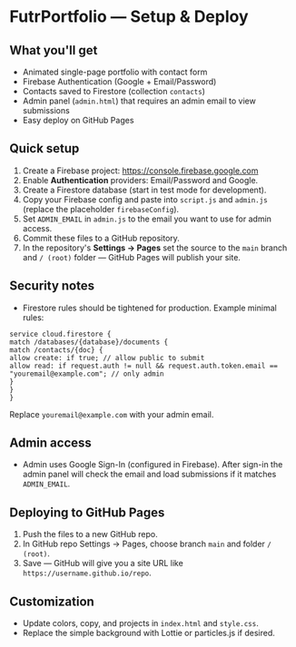 # FutrPortfolio — Setup & Deploy


## What you'll get
- Animated single-page portfolio with contact form
- Firebase Authentication (Google + Email/Password)
- Contacts saved to Firestore (collection `contacts`)
- Admin panel (`admin.html`) that requires an admin email to view submissions
- Easy deploy on GitHub Pages


## Quick setup
1. Create a Firebase project: https://console.firebase.google.com
2. Enable **Authentication** providers: Email/Password and Google.
3. Create a Firestore database (start in test mode for development).
4. Copy your Firebase config and paste into `script.js` and `admin.js` (replace the placeholder `firebaseConfig`).
5. Set `ADMIN_EMAIL` in `admin.js` to the email you want to use for admin access.
6. Commit these files to a GitHub repository.
7. In the repository's **Settings → Pages** set the source to the `main` branch and `/ (root)` folder — GitHub Pages will publish your site.


## Security notes
- Firestore rules should be tightened for production. Example minimal rules:


```
service cloud.firestore {
match /databases/{database}/documents {
match /contacts/{doc} {
allow create: if true; // allow public to submit
allow read: if request.auth != null && request.auth.token.email == "youremail@example.com"; // only admin
}
}
}
```
Replace `youremail@example.com` with your admin email.


## Admin access
- Admin uses Google Sign-In (configured in Firebase). After sign-in the admin panel will check the email and load submissions if it matches `ADMIN_EMAIL`.


## Deploying to GitHub Pages
1. Push the files to a new GitHub repo.
2. In GitHub repo Settings → Pages, choose branch `main` and folder `/ (root)`.
3. Save — GitHub will give you a site URL like `https://username.github.io/repo`.


## Customization
- Update colors, copy, and projects in `index.html` and `style.css`.
- Replace the simple background with Lottie or particles.js if desired.
